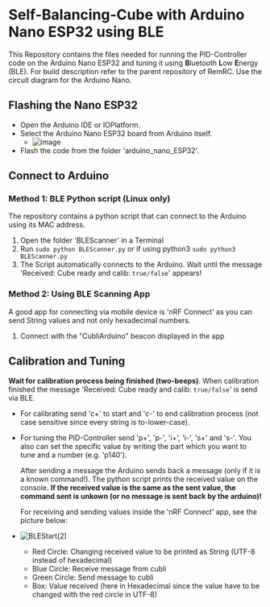 # Self-Balancing-Cube with Arduino Nano ESP32 using BLE

This Repository contains the files needed for running the PID-Controller code on the Arduino Nano ESP32 and tuning it using **B**luetooth **L**ow **E**nergy (BLE).
For build description refer to the parent repository of RemRC. Use the circuit diagram for the Arduino Nano.

## Flashing the Nano ESP32
* Open the Arduino IDE or IOPlatform.
* Select the Arduino Nano ESP32 board from Arduino itself.
  * ![image](https://github.com/Distr0hopper/Self-Balancing-Cube-NanoESP32/assets/100717485/9e465b8f-b4ab-4b5a-8a4f-a6d3b9c3a8af)
* Flash the code from the folder 'arduino_nano_ESP32'.

## Connect to Arduino 
### Method 1: BLE Python script (Linux only)
The repository contains a python script that can connect to the Arduino using its MAC address. 

1. Open the folder 'BLEScanner' in a Terminal 
2. Run `sudo python BLEScanner.py` or if using python3 `sudo python3 BLEScanner.py`
3. The Script automatically connects to the Arduino. Wait until the message 'Received: Cube ready and calib: `true/false`' appears!

### Method 2: Using BLE Scanning App 
A good app for connecting via mobile device is 'nRF Connect' as you can send String values and not only hexadecimal numbers.

1. Connect with the "CubliArduino" beacon displayed in the app


## Calibration and Tuning 
**Wait for calibration process being finished (two-beeps)**. When calibration finished the message 'Received: Cube ready and calib: `true/false`' is send via BLE.

* For calibrating send 'c+' to start and 'c-' to end calibration process (not case sensitive since every string is to-lower-case).
* For tuning the PID-Controller send 'p+', 'p-', 'i+', 'i-', 's+' and 's-'. You also can set the specific value by writing the part which you want to tune and a number (e.g. 'p140').

  After sending a message the Arduino sends back a message (only if it is a known command!). The python script prints the received value on the console. **If the received value is the same as the sent value, the command sent is unkown (or no message is sent back by the arduino)!**

  
  For receiving and sending values inside the 'nRF Connect' app, see the picture below:


* ![BLEStart(2)](https://github.com/Distr0hopper/Self-Balancing-Cube-NanoESP32/assets/100717485/d40180e8-2d2c-4fa3-9979-495b62f1ca01)
  * Red Circle: Changing received value to be printed as String (UTF-8 instead of hexadecimal)
  * Blue Circle: Receive message from cubli
  * Green Circle: Send message to cubli
  * Box: Value received (here in Hexadecimal since the value have to be changed with the red circle in UTF-8)

  

